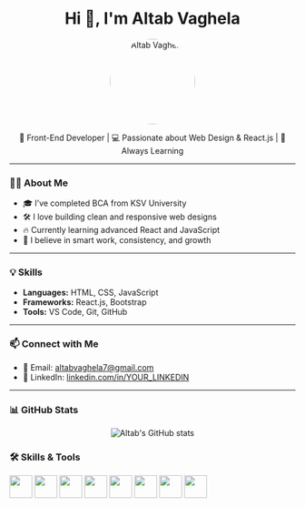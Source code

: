 <h1 align="center">Hi 👋, I'm Altab Vaghela</h1>

<p align="center">
  <img src="./profile.jpg" width="150" style="border-radius: 50%;" alt="Altab Vaghela"/>
</p>

<p align="center">
  🚀 Front-End Developer | 💻 Passionate about Web Design & React.js | 🌱 Always Learning  
</p>

---

### 👨‍💻 About Me

- 🎓 I’ve completed BCA from KSV University
- 🛠️ I love building clean and responsive web designs
- 🔥 Currently learning advanced React and JavaScript
- 🎯 I believe in smart work, consistency, and growth

---

### 💡 Skills

- **Languages:** HTML, CSS, JavaScript  
- **Frameworks:** React.js, Bootstrap  
- **Tools:** VS Code, Git, GitHub  

---

### 📫 Connect with Me

- 📧 Email: altabvaghela7@gmail.com  
- 💼 LinkedIn: [linkedin.com/in/YOUR_LINKEDIN](https://linkedin.com/in/YOUR_LINKEDIN)

---

### 📊 GitHub Stats

<p align="center">
  <img src="https://github-readme-stats.vercel.app/api?username=YOUR_GITHUB_USERNAME&show_icons=true&theme=radical" alt="Altab's GitHub stats"/>
</p>

### 🛠️ Skills & Tools

<p>
  <img src="./images/html.png](https://img.icons8.com/color/48/html-5.png" width="40px"/>
  <img src="./images/css.png" width="40px"/>
  <img src="./images/javascript.png" width="40px"/>
  <img src="./images/bootstrap.png" width="40px"/>
  <img src="./images/react.png" width="40px"/>
  <img src="./images/git.png" width="40px"/>
  <img src="./images/github.png" width="40px"/>
  <img src="./images/vscode.png" width="40px"/>
</p>
